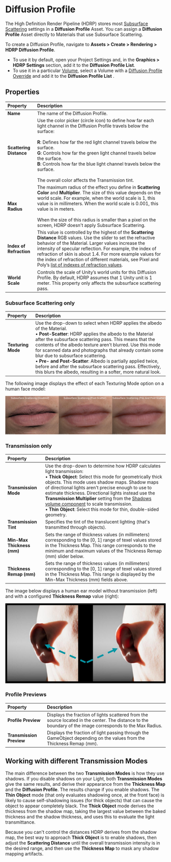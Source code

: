 # Diffusion Profile

The High Definition Render Pipeline (HDRP) stores most [Subsurface Scattering](Subsurface-Scattering.md) settings in a __Diffusion Profile__ Asset. You can assign a __Diffusion Profile__ Asset directly to Materials that use Subsurface Scattering.

To create a Diffusion Profile, navigate to __Assets > Create > Rendering > HDRP Diffusion Profile__.

* To use it by default, open your Project Settings and, in the **Graphics > HDRP Settings** section, add it to the __Diffusion Profile List__.
* To use it in a particular [Volume](Volumes.md), select a Volume with a [Diffusion Profile Override](Override-Diffusion-Profile.md) and add it to the **Diffusion Profile List** .

## Properties

| Property| Description |
|:---|:---|
| **Name** | The name of the Diffusion Profile. |
| **Scattering Distance** | Use the color picker (circle icon) to define how far each light channel in the Diffusion Profile travels below the surface:<br/><br/>**R**: Defines how far the red light channel travels below the surface.<br/>**G**: Controls how far the green light channel travels below the surface.<br/>**B**: Controls how far the blue light channel travels below the surface.<br/><br/>The overall color affects the Transmission tint. |
| **Max Radius** | The maximum radius of the effect you define in **Scattering Color** and **Multiplier**. The size of this value depends on the world scale. For example, when the world scale is 1, this value is in millimeters. When the world scale is 0.001, this value is in meters.<br/><br/>When the size of this radius is smaller than a pixel on the screen, HDRP doesn't apply Subsurface Scattering. |
| **Index of Refraction** | This value is controlled by the highest of the **Scattering Distance** RGB values. Use the slider to set the refractive behavior of the Material. Larger values increase the intensity of specular reflection. For example, the index of refraction of skin is about 1.4. For more example values for the index of refraction of different materials, see Pixel and Poly’s [list of indexes of refraction values](https://pixelandpoly.com/ior.html). |
| **World Scale** | Controls the scale of Unity’s world units for this Diffusion Profile. By default, HDRP assumes that 1 Unity unit is 1 meter. This property only affects the subsurface scattering pass. |



### Subsurface Scattering only

| Property| Description |
|:---|:---|
| **Texturing Mode** | Use the drop-down to select when HDRP applies the albedo of the Material.<br />&#8226; **Post-Scatter**: HDRP applies the albedo to the Material after the subsurface scattering pass. This means that the contents of the albedo texture aren't blurred. Use this mode for scanned data and photographs that already contain some blur due to subsurface scattering. <br />&#8226; **Pre- and Post-Scatter**: Albedo is partially applied twice, before and after the subsurface scattering pass. Effectively, this blurs the albedo, resulting in a softer, more natural look. |

The following image displays the effect of each Texturing Mode option on a human face model:

![](Images/profile_texturing_mode.png)



### Transmission only

| Property| Description |
|:---|:---|
| **Transmission Mode** | Use the drop-down to determine how HDRP calculates light transmission:<br />• **Thick Object**: Select this mode for geometrically thick objects. This mode uses shadow maps. Shadow maps of directional lights aren't precise enough to use to estimate thickness. Directional lights instead use the **Transmission Multiplier** setting from the [Shadows volume component](Override-Shadows.md#properties) to scale transmission.<br />• **Thin Object**: Select this mode for thin, double-sided geometry. |
| **Transmission Tint** | Specifies the tint of the translucent lighting (that's transmitted through objects). |
| **Min-Max Thickness (mm)** | Sets the range of thickness values (in millimeters) corresponding to the [0, 1] range of texel values stored in the Thickness Map. This range corresponds to the minimum and maximum values of the Thickness Remap (mm) slider below. |
| **Thickness Remap (mm)** | Sets the range of thickness values (in millimeters) corresponding to the [0, 1] range of texel values stored in the Thickness Map. This range is displayed by the Min-Max Thickness (mm) fields above. |


The image below displays a human ear model without transmission (left) and with a configured **Thickness Remap** value (right):

![](Images/transmission_thick.png)


### Profile Previews

| Property| Description |
|:---|:---|
| **Profile Preview** | Displays the fraction of lights scattered from the source located in the center. The distance to the boundary of the image corresponds to the Max Radius. |
| **Transmission Preview** | Displays the fraction of light passing through the GameObject depending on the values from the Thickness Remap (mm).  |



## Working with different Transmission Modes

The main difference between the two __Transmission Modes__ is how they use shadows.
If you disable shadows on your Light, both __Transmission Modes__ give the same results, and derive their appearance from the __Thickness Map__ and the __Diffusion Profile__.
The results change if you enable shadows. The __Thin Object__ mode (that only evaluates shadowing once, at the front face) is likely to cause self-shadowing issues (for thick objects) that can cause the object to appear completely black. The __Thick Object__ mode derives the thickness from the shadow map, taking the largest value between the baked thickness and the shadow thickness, and uses this to evaluate the light transmittance.

Because you can't control the distances HDRP derives from the shadow map, the best way to approach __Thick Object__ is to enable shadows, then adjust the __Scattering Distance__ until the overall transmission intensity is in the desired range, and then use the __Thickness Map__ to mask any shadow mapping artifacts.
